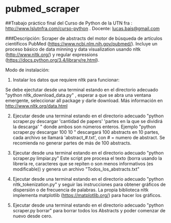 ﻿# pubmed_scraper

##Trabajo práctico final del Curso de Python de la UTN fra : http://www.lslutnfra.com/curso-python .  Docente: lucas.bais@gmail.com

###Descripción: Scraper de abstracts del motor de búsqueda de artículos científicos PubMed (https://www.ncbi.nlm.nih.gov/pubmed/). Incluye un proceso básico de data minning y 
data visualization usando nltk (http://www.nltk.org/) y regular expressions (https://docs.python.org/3.4/library/re.html).

Modo de instalación:

1) Instalar los datos que requiere nltk para funcionar: 

Se debe ejectutar desde una terminal estando en el directorio adecuado "python nltk_download_data.py" , esperar a que se abra una ventana emergente,  seleccionar all package y darle download.
Más información en http://www.nltk.org/data.html

2) Ejecutar desde una terminal estando en el directorio adecuado "python scraper.py descargar 'cantidad de papers' 'partes en la que se dividirá la descarga' " donde ambos
son números enteros. Ejemplo "python scraper.py descargar 100 10 " descargará 100 abstracts en 10 partes, cada archivo se llamará 'abstract_#.txt', con # = numero de abstract. Se recomienda no generar partes de más de 100 abstracts.

3) Ejecutar desde una terminal estando en el directorio adecuado "python scraper.py limpiar.py" 
Este script pre procesa el texto (borra usando la librería re, caracteres que se repiten o son menos informativos (es modificable)) y genera un archivo "Todos_los_abstracts.txt"

4) Ejecutar desde una terminal estando en el directorio adecuado "python nltk_tokenization.py" y seguir las instrucciones para obtener gráficos de dispersión o de frecuencia de palabras.
La propia biblioteca nltk implementa matplotlib (https://matplotlib.org/) para hacer los gráficos.

5) Ejecutar desde una terminal estando en el directorio adecuado "python scraper.py borrar" para borrar todos los Abstracts y poder comenzar de nuevo desde cero.

 